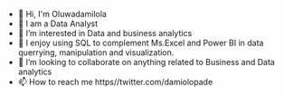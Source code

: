 - 👋 Hi, I'm Oluwadamilola
- 👋 I am a Data Analyst
- 👀 I’m interested in Data and business analytics
- 🌱 I enjoy using SQL to complement Ms.Excel and Power BI in data querrying, manipulation and visualization.
- 💞️ I’m looking to collaborate on anything related to Business and Data analytics
- 📫 How to reach me https//twitter.com/damiolopade

<!---
damiolopade/damiolopade is a ✨ special ✨ repository because its `README.md` (this file) appears on your GitHub profile.
You can click the Preview link to take a look at your changes.
--->
